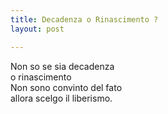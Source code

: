 ```yaml
---
title: Decadenza o Rinascimento ?
layout: post

---
```


Non so se sia decadenza  
o rinascimento  
Non sono convinto del fato  
allora scelgo il liberismo.  
